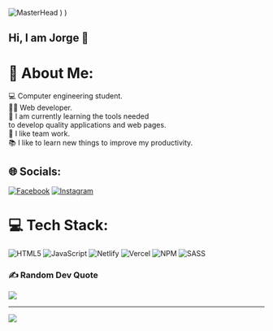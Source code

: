 ![MasterHead](https://i.pinimg.com/564x/b0/fc/ae/b0fcae26f50e59192f82da61589906b1.jpg)
)
)

## Hi, I am Jorge 👋

# 💫 About Me:
💻 Computer engineering student.<br>👨‍💻 Web developer.<br>🌱 I am currently learning the tools needed<br>      to develop quality applications and web pages.<br>🤝 I like team work.<br>📚 I like to learn new things to improve my productivity.


## 🌐 Socials:
[![Facebook](https://img.shields.io/badge/Facebook-%231877F2.svg?logo=Facebook&logoColor=white)](https://www.facebook.com/profile.php?id=100014354448707&mibextid=ZbWKwL) [![Instagram](https://img.shields.io/badge/Instagram-%23E4405F.svg?logo=Instagram&logoColor=white)](https://www.instagram.com/jorgecb_x?igsh=dThhMG91a3QwcTJv) 

# 💻 Tech Stack:
![HTML5](https://img.shields.io/badge/html5-%23E34F26.svg?style=for-the-badge&logo=html5&logoColor=white) ![JavaScript](https://img.shields.io/badge/javascript-%23323330.svg?style=for-the-badge&logo=javascript&logoColor=%23F7DF1E) ![Netlify](https://img.shields.io/badge/netlify-%23000000.svg?style=for-the-badge&logo=netlify&logoColor=#00C7B7) ![Vercel](https://img.shields.io/badge/vercel-%23000000.svg?style=for-the-badge&logo=vercel&logoColor=white) ![NPM](https://img.shields.io/badge/NPM-%23CB3837.svg?style=for-the-badge&logo=npm&logoColor=white) ![SASS](https://img.shields.io/badge/SASS-hotpink.svg?style=for-the-badge&logo=SASS&logoColor=white)

### ✍️ Random Dev Quote
![](https://quotes-github-readme.vercel.app/api?type=horizontal&theme=dark)

---
[![](https://visitcount.itsvg.in/api?id=jorgecb10&icon=0&color=6)](https://visitcount.itsvg.in)

<!-- Proudly created with GPRM ( https://gprm.itsvg.in ) -->
